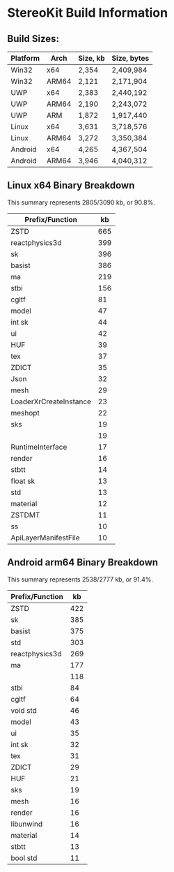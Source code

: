 # StereoKit Build Information

## Build Sizes:

| Platform | Arch  | Size, kb | Size, bytes |
| -------- | ----- | -------- | ----------- |
| Win32    | x64   |    2,354 |   2,409,984 |
| Win32    | ARM64 |    2,121 |   2,171,904 |
| UWP      | x64   |    2,383 |   2,440,192 |
| UWP      | ARM64 |    2,190 |   2,243,072 |
| UWP      | ARM   |    1,872 |   1,917,440 |
| Linux    | x64   |    3,631 |   3,718,576 |
| Linux    | ARM64 |    3,272 |   3,350,384 |
| Android  | x64   |    4,265 |   4,367,504 |
| Android  | ARM64 |    3,946 |   4,040,312 |
## Linux x64 Binary Breakdown

This summary represents 2805/3090 kb, or 90.8%.

|      Prefix/Function | kb   |
| -------------------- | ---- |
|                 ZSTD | 665  |
|       reactphysics3d | 399  |
|                   sk | 396  |
|               basist | 386  |
|                   ma | 219  |
|                 stbi | 156  |
|                cgltf | 81   |
|                model | 47   |
|               int sk | 44   |
|                   ui | 42   |
|                  HUF | 39   |
|                  tex | 37   |
|                ZDICT | 35   |
|                 Json | 32   |
|                 mesh | 29   |
| LoaderXrCreateInstance | 23   |
|              meshopt | 22   |
|                  sks | 19   |
|                      | 19   |
|     RuntimeInterface | 17   |
|               render | 16   |
|                stbtt | 14   |
|             float sk | 13   |
|                  std | 13   |
|             material | 12   |
|               ZSTDMT | 11   |
|                   ss | 10   |
| ApiLayerManifestFile | 10   |
## Android arm64 Binary Breakdown

This summary represents 2538/2777 kb, or 91.4%.

|      Prefix/Function | kb   |
| -------------------- | ---- |
|                 ZSTD | 422  |
|                   sk | 385  |
|               basist | 375  |
|                  std | 303  |
|       reactphysics3d | 269  |
|                   ma | 177  |
|                      | 118  |
|                 stbi | 84   |
|                cgltf | 64   |
|             void std | 46   |
|                model | 43   |
|                   ui | 35   |
|               int sk | 32   |
|                  tex | 31   |
|                ZDICT | 29   |
|                  HUF | 21   |
|                  sks | 19   |
|                 mesh | 16   |
|               render | 16   |
|            libunwind | 16   |
|             material | 14   |
|                stbtt | 13   |
|             bool std | 11   |

